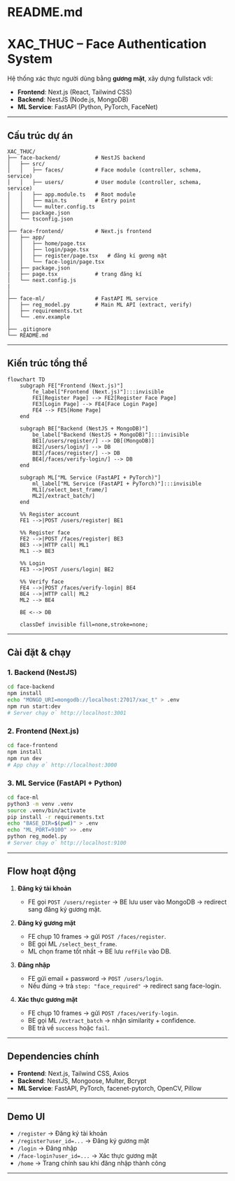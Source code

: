 # README.md
# XAC_THUC – Face Authentication System

Hệ thống xác thực người dùng bằng **gương mặt**, xây dựng fullstack với:

- **Frontend**: Next.js (React, Tailwind CSS)  
- **Backend**: NestJS (Node.js, MongoDB)  
- **ML Service**: FastAPI (Python, PyTorch, FaceNet)

---

## Cấu trúc dự án

```text
XAC_THUC/
├── face-backend/           # NestJS backend
│   ├── src/
│   │   ├── faces/          # Face module (controller, schema, service)
│   │   ├── users/          # User module (controller, schema, service)
│   │   ├── app.module.ts   # Root module
│   │   ├── main.ts         # Entry point
│   │   └── multer.config.ts
│   ├── package.json
│   └── tsconfig.json
│
├── face-frontend/          # Next.js frontend
│   ├── app/
│   │   ├── home/page.tsx
│   │   ├── login/page.tsx
│   │   ├── register/page.tsx   # đăng kí gương mặt
│   │   └── face-login/page.tsx
│   ├── package.json
|   ├── page.tsx            # trang đăng kí
│   └── next.config.js
|   
│
├── face-ml/                # FastAPI ML service
│   ├── reg_model.py        # Main ML API (extract, verify)
│   ├── requirements.txt
│   └── .env.example
│
├── .gitignore
└── README.md
````

---

## Kiến trúc tổng thể

```mermaid
flowchart TD
    subgraph FE["Frontend (Next.js)"]
        fe_label["Frontend (Next.js)"]:::invisible
        FE1[Register Page] --> FE2[Register Face Page]
        FE3[Login Page] --> FE4[Face Login Page]
        FE4 --> FE5[Home Page]
    end

    subgraph BE["Backend (NestJS + MongoDB)"]
        be_label["Backend (NestJS + MongoDB)"]:::invisible
        BE1[/users/register/] --> DB[(MongoDB)]
        BE2[/users/login/] --> DB
        BE3[/faces/register/] --> DB
        BE4[/faces/verify-login/] --> DB
    end

    subgraph ML["ML Service (FastAPI + PyTorch)"]
        ml_label["ML Service (FastAPI + PyTorch)"]:::invisible
        ML1[/select_best_frame/]
        ML2[/extract_batch/]
    end

    %% Register account
    FE1 -->|POST /users/register| BE1

    %% Register face
    FE2 -->|POST /faces/register| BE3
    BE3 -->|HTTP call| ML1
    ML1 --> BE3

    %% Login
    FE3 -->|POST /users/login| BE2

    %% Verify face
    FE4 -->|POST /faces/verify-login| BE4
    BE4 -->|HTTP call| ML2
    ML2 --> BE4

    BE <--> DB

    classDef invisible fill=none,stroke=none;
```

---

## Cài đặt & chạy

### 1. Backend (NestJS)

```bash
cd face-backend
npm install
echo "MONGO_URI=mongodb://localhost:27017/xac_t" > .env
npm run start:dev
# Server chạy ở http://localhost:3001
```

### 2. Frontend (Next.js)

```bash
cd face-frontend
npm install
npm run dev
# App chạy ở http://localhost:3000
```

### 3. ML Service (FastAPI + Python)

```bash
cd face-ml
python3 -m venv .venv
source .venv/bin/activate
pip install -r requirements.txt
echo "BASE_DIR=$(pwd)" > .env
echo "ML_PORT=9100" >> .env
python reg_model.py
# Server chạy ở http://localhost:9100
```

---

## Flow hoạt động

1. **Đăng ký tài khoản**

   * FE gọi `POST /users/register` → BE lưu user vào MongoDB → redirect sang đăng ký gương mặt.

2. **Đăng ký gương mặt**

   * FE chụp 10 frames → gửi `POST /faces/register`.
   * BE gọi ML `/select_best_frame`.
   * ML chọn frame tốt nhất → BE lưu `refFile` vào DB.

3. **Đăng nhập**

   * FE gửi email + password → `POST /users/login`.
   * Nếu đúng → trả `step: "face_required"` → redirect sang face-login.

4. **Xác thực gương mặt**

   * FE chụp 10 frames → gửi `POST /faces/verify-login`.
   * BE gọi ML `/extract_batch` → nhận similarity + confidence.
   * BE trả về `success` hoặc `fail`.

---

## Dependencies chính

* **Frontend**: Next.js, Tailwind CSS, Axios
* **Backend**: NestJS, Mongoose, Multer, Bcrypt
* **ML Service**: FastAPI, PyTorch, facenet-pytorch, OpenCV, Pillow

---

## Demo UI

* `/register` → Đăng ký tài khoản
* `/register?user_id=...` → Đăng ký gương mặt
* `/login` → Đăng nhập
* `/face-login?user_id=...` → Xác thực gương mặt
* `/home` → Trang chính sau khi đăng nhập thành công

---